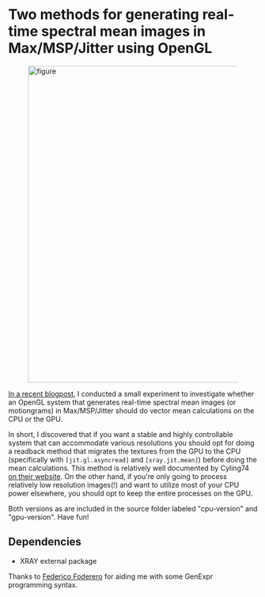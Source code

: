 # Two methods for generating real-time spectral mean images in Max/MSP/Jitter using OpenGL

<figure>
   <img src="figure.gif" alt="figure"
   title="figure" width="640" align="center" />
   <figcaption></figcaption>
</figure>

[In a recent blogpost](https://aleksandertidemann.github.io/general/2020/08/04/exploring-spectral-mean-images.html), I conducted a small experiment to investigate whether an OpenGL system that generates real-time spectral mean images (or motiongrams) in Max/MSP/Jitter should do vector mean calculations on the CPU or the GPU. 

In short, I discovered that if you want a stable and highly controllable system that can accommodate various resolutions you should opt for doing a readback method that migrates the textures from the GPU to the CPU (specifically with ```[jit.gl.asyncread]``` and ```[xray.jit.mean]```) before doing the mean calculations. This method is relatively well documented by Cyling74 [on their website](https://cycling74.com/tutorials/best-practices-in-jitter-part-1). On the other hand, if you're only going to process relatively low resolution images(!) and want to utilize most of your CPU power elsewhere, you should opt to keep the entire processes on the GPU.

Both versions as are included in the source folder labeled "cpu-version" and "gpu-version".
Have fun!


## Dependencies
* XRAY external package

Thanks to [Federico Foderero](https://www.federicofoderaro.com/) for aiding me with some GenExpr programming syntax. 
